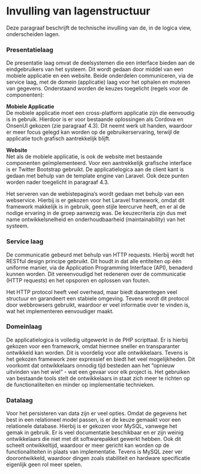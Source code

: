 # Invulling van lagenstructuur

Deze paragraaf beschrijft de technische invulling van de, in de logica view, onderscheiden lagen.

### Presentatielaag

De presentatie laag omvat de deelsystemen die een interface bieden aan de eindgebruikers van het systeem. Dit wordt gedaan door middel van een mobiele applicatie en een website. Beide onderdelen communiceren, via de service laag, met de domein (applicatie) laag voor het ophalen en muteren van gegevens.
Onderstaand worden de keuzes toegelicht (regels voor de componenten):

__Mobiele Applicatie__  
De mobiele applicatie moet een cross-platform applicatie zijn die eenvoudig is in gebruik. Hierdoor is er voor bestaande oplossingen als Cordova en OnsenUI gekozen (zie paragraaf 4.3). Dit neemt werk uit handen, waardoor er meer focus gelegd kan worden op de gebruikerservaring, terwijl de applicatie toch grafisch aantrekkelijk blijft.

__Website__  
Net als de mobiele applicatie, is ook de website met bestaande componenten geïmplementeerd. Voor een aantrekkelijk grafische interface is er Twitter Bootstrap gebruikt. De applicatielogica aan de client kant is gedaan met behulp van de template engine van Laravel. Ook deze punten worden nader toegelicht in paragraaf 4.3.

Het serveren van de webistepagina’s wordt gedaan met behulp van een webservice. Hierbij is er gekozen voor het Laravel framework, omdat dit framework makkelijk is in gebruik, geen stijle leercurve heeft, en er al de nodige ervaring in de groep aanwezig was. De keuzecriteria zijn dus met name ontwikkelsnelheid en onderhoudbaarheid (maintainability) van het systeem.

### Service laag

De communicatie gebeurd met behulp van HTTP requests. Hierbij wordt het RESTful design principe gebruikt. Dit houdt in dat alle entiteiten op één uniforme manier, via de Application Programming Interface (API), benaderd kunnen worden. Dit vereenvoudigd het redeneren over de communicatie (HTTP requests) en het opsporen en oplossen van fouten.

Het HTTP protocol heeft veel overhead, maar biedt daarentegen veel structuur en garandeert een stabiele omgeving. Tevens wordt dit protocol door webbrowsers gebruikt, waardoor er veel informatie over te vinden is, wat het implementeren eenvoudiger maakt.

### Domeinlaag

De applicatielogica is volledig uitgewerkt in de PHP scripttaal. Er is hierbij gekozen voor een framework, omdat hiermee sneller en transparanter ontwikkeld kan worden. Dit is voordelig voor alle ontwikkelaars. Tevens is het gekozen framework zeer expressief en biedt het veel mogelijkheden. Dit voorkomt dat ontwikkelaars onnodig tijd besteden aan het “opnieuw uitvinden van het wiel” - wat een gevaar voor elk project is. Het gebruiken van bestaande tools stelt de ontwikkelaars in staat zich meer te richten op de functionaliteiten en minder op implementatie technieken.

### Datalaag

Voor het persisteren van data zijn er veel opties. Omdat de gegevens het best in een relationeel model passen, is er de keuze gemaakt voor een relationele database. Hierbij is er gekozen voor MySQL, vanwege het gemak in gebruik. Er is veel documentatie beschikbaar en er zijn weinig ontwikkelaars die niet met dit softwarepakket gewerkt hebben. Ook dit scheelt ontwikkeltijd, waardoor er meer gericht kan worden op de functionaliteiten in plaats van implementatie.
Tevens is MySQL zeer ver doorontwikkeld, waardoor dingen zoals stabiliteit en hardware specificatie eigenlijk geen rol meer spelen.

